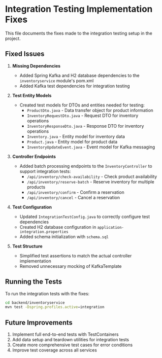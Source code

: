 # Integration Testing Implementation Fixes

This file documents the fixes made to the integration testing setup in the project.

## Fixed Issues

1. **Missing Dependencies**

   - Added Spring Kafka and H2 database dependencies to the `inventoryservice` module's pom.xml
   - Added Kafka test dependencies for integration testing

2. **Test Entity Models**

   - Created test models for DTOs and entities needed for testing:
     - `ProductDto.java` - Data transfer object for product information
     - `InventoryRequestDto.java` - Request DTO for inventory operations
     - `InventoryResponseDto.java` - Response DTO for inventory operations
     - `Inventory.java` - Entity model for inventory data
     - `Product.java` - Entity model for product data
     - `InventoryUpdateEvent.java` - Event model for Kafka messaging

3. **Controller Endpoints**

   - Added batch processing endpoints to the `InventoryController` to support integration tests:
     - `/api/inventory/check-availability` - Check product availability
     - `/api/inventory/reserve-batch` - Reserve inventory for multiple products
     - `/api/inventory/confirm` - Confirm a reservation
     - `/api/inventory/cancel` - Cancel a reservation

4. **Test Configuration**

   - Updated `IntegrationTestConfig.java` to correctly configure test dependencies
   - Created H2 database configuration in `application-integration.properties`
   - Added schema initialization with `schema.sql`

5. **Test Structure**
   - Simplified test assertions to match the actual controller implementation
   - Removed unnecessary mocking of KafkaTemplate

## Running the Tests

To run the integration tests with the fixes:

```bash
cd backend/inventoryservice
mvn test -Dspring.profiles.active=integration
```

## Future Improvements

1. Implement full end-to-end tests with TestContainers
2. Add data setup and teardown utilities for integration tests
3. Create more comprehensive test cases for error conditions
4. Improve test coverage across all services
